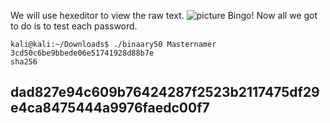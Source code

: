 We will use hexeditor to view the raw text.
![picture](https://i.ibb.co/FKCfDNt/Untitled.png)
Bingo! Now all we got to do is to test each password.
```
kali@kali:~/Downloads$ ./binaary50 Masternamer
3cd50c6be9bbede06e51741928d88b7e
sha256
```
## dad827e94c609b76424287f2523b2117475df29e4ca8475444a9976faedc00f7
